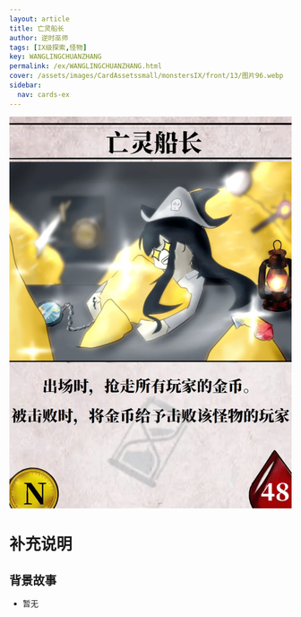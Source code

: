 ```yaml
---
layout: article
title: 亡灵船长
author: 逆时巫师
tags: [IX级探索,怪物]
key: WANGLINGCHUANZHANG
permalink: /ex/WANGLINGCHUANZHANG.html
cover: /assets/images/CardAssetssmall/monstersIX/front/13/图片96.webp
sidebar:
  nav: cards-ex
---
```

![](/assets/images/CardAssets/monstersIX/front/13/图片96.webp)

# 补充说明



## 背景故事
* 暂无